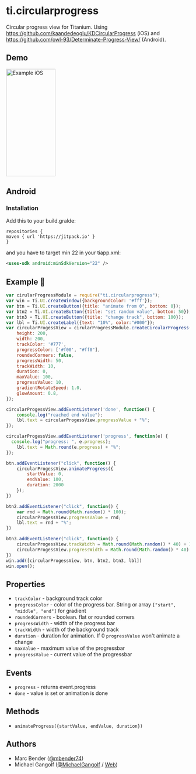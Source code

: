# ti.circularprogress

Circular progress view for Titanium.
Using https://github.com/kaandedeoglu/KDCircularProgress (iOS) and https://github.com/owl-93/Determinate-Progress-View/ (Android).


## Demo

<img src="./demo.gif" width="135" height="293" alt="Example iOS" />


## Android

### Installation

Add this to your build.gralde:
```
repositories {
maven { url 'https://jitpack.io' }
}
```

and you have to target min 22 in your tiapp.xml:
```xml
<uses-sdk android:minSdkVersion="22" />
```


## Example :slightly_smiling_face:
```js
var cirularProgressModule = require("ti.circularprogress");
var win = Ti.UI.createWindow({backgroundColor: '#fff'});
var btn = Ti.UI.createButton({title: "animate from 0", bottom: 0});
var btn2 = Ti.UI.createButton({title: "set random value", bottom: 50});
var btn3 = Ti.UI.createButton({title: "change track", bottom: 100});
var lbl = Ti.UI.createLabel({text: "10%", color:"#000"});
var circularProgessView = cirularProgressModule.createCircularProgress({
	height: 200,
	width: 200,
	trackColor: '#777',
	progressColor: ['#f00', "#ff0"],
	roundedCorners: false,
	progressWidth: 50,
	trackWidth: 10,
	duration: 0,
	maxValue: 100,
	progressValue: 10,
	gradientRotateSpeed: 1.0,
	glowAmount: 0.8,
});

circularProgessView.addEventListener('done', function() {
	console.log("reached end value");
	lbl.text = circularProgessView.progressValue + "%";
});

circularProgessView.addEventListener('progress', function(e) {
  console.log("progress: ", e.progress);
	lbl.text = Math.round(e.progress) + "%";
});

btn.addEventListener("click", function() {
	circularProgessView.animateProgress({
		startValue: 0,
		endValue: 100,
		duration: 2000
	});
})

btn2.addEventListener("click", function() {
	var rnd = Math.round(Math.random() * 100);
	circularProgessView.progressValue = rnd;
	lbl.text = rnd + "%";
})

btn3.addEventListener("click", function() {
	circularProgessView.trackWidth = Math.round(Math.random() * 40) + 10;
	circularProgessView.progressWidth = Math.round(Math.random() * 40) + 10;
})
win.add([circularProgessView, btn, btn2, btn3, lbl])
win.open();
 ```

## Properties
* `trackColor` - background track color
* `progressColor` - color of the progress bar. String or array `["start", "middle", "end"]` for gradient
* `roundedCorners` - boolean. flat or rounded corners
* `progressWidth` - width of the progress bar
* `trackWidth` - width of the background track
* `duration` - duration for animation. If 0 `progressValue` won't animate a change
* `maxValue` - maximum value of the progressbar
* `progressValue` - current value of the progressbar

## Events
* `progress` - returns event.progress
* `done` - value is set or animation is done

## Methods
* `animateProgress({startValue, endValue, duration})`

## Authors

- Marc Bender ([@mbender74](https://github.com/mbender74/))
- Michael Gangolf ([@MichaelGangolf](https://twitter.com/MichaelGangolf) / [Web](http://migaweb.de))

